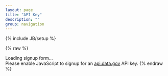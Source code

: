 ```yaml
---
layout: page
title: "API Key"
description: ""
group: navigation
---
```

{% include JB/setup %}

{% raw %}
<div id="apidatagov_signup">Loading signup form...</div>
<script type="text/javascript">
  /* * * CONFIGURATION VARIABLES: EDIT BEFORE PASTING INTO YOUR WEBPAGE * * */
  var apiUmbrellaSignupOptions = {
    registrationSource: 'regulations',
    apiKey: 'sxPWKJYXAGaMKMYLU0sAg0wAz4N0PkWxjNj84fAK',
    exampleApiUrl: 'https://api.data.gov/regulations/v3/documents?api_key={{api_key}}&rpp=25&po=0&dct=PR%252BFR&pd=09%257C01%257C14-09%257C30%257C14&encoded=1',
    verifyEmail: true,
    websiteInput: true
  };

  /* * * DON'T EDIT BELOW THIS LINE * * */
  (function() {
    var apiUmbrella = document.createElement('script'); apiUmbrella.type = 'text/javascript'; apiUmbrella.async = true;
    apiUmbrella.src = 'https://api.data.gov/static/javascripts/signup_embed.js';
    (document.getElementsByTagName('head')[0] || document.getElementsByTagName('body')[0]).appendChild(apiUmbrella);
  })();
</script>
<noscript>Please enable JavaScript to signup for an <a href="http://api.data.gov/">api.data.gov</a> API key.</noscript>
{% endraw %}